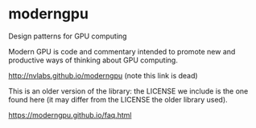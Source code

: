 moderngpu
=========

Design patterns for GPU computing

Modern GPU is code and commentary intended to promote new and productive ways of thinking about GPU computing.

http://nvlabs.github.io/moderngpu (note this link is dead)

This is an older version of the library: the LICENSE we include is the one
found here (it may differ from the LICENSE the older library used).

https://moderngpu.github.io/faq.html

